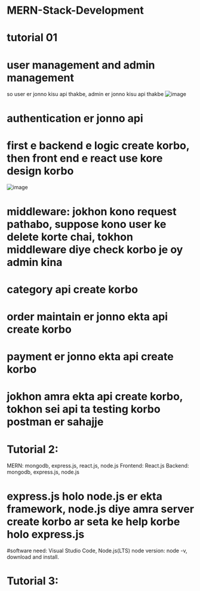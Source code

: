 # MERN-Stack-Development
# tutorial 01
# user management and admin management
so user er jonno kisu api thakbe, admin er jonno kisu api thakbe
![image](https://github.com/farshileader/MERN-Stack-Development/assets/161561512/7ce287fc-6005-4aa1-b5a9-a8a973abfd2d)
# authentication er jonno api
# first e backend e logic create korbo, then front end e react use kore design korbo
![image](https://github.com/farshileader/MERN-Stack-Development/assets/161561512/679910b6-2adf-48ca-a2fe-dfdca11dcd9d)
# middleware: jokhon kono request pathabo, suppose kono user ke delete korte chai, tokhon middleware diye check korbo je oy admin kina
# category api create korbo
# order maintain er jonno ekta api create korbo
# payment er jonno ekta api create korbo
# jokhon amra ekta api create korbo, tokhon sei api ta testing korbo postman er sahajje

# Tutorial 2:
MERN: mongodb, express.js, react.js, node.js
Frontend: React.js
Backend: mongodb, express.js, node.js
# express.js holo node.js er ekta framework, node.js diye amra server create korbo ar seta ke help korbe holo express.js

#software need:
Visual Studio Code, Node.js(LTS)
node version: node -v, download and install.

# Tutorial 3:

